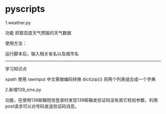 # pyscripts

1.weather.py

功能 抓取百度天气预报的天气数据

使用方法：

运行脚本后，输入相关省名以及城市名

-----------------------------------------------

学习知识点

xpath 使用
rawinput 中文需做编码转换
dict(zip()) 将两个列表组合成一个字典

2.新增139_sms.py

功能，在使用139邮箱短信登录时发现139邮箱发验证码没有其它校验参数，利用post请求可以对号码发送验证码消息。



